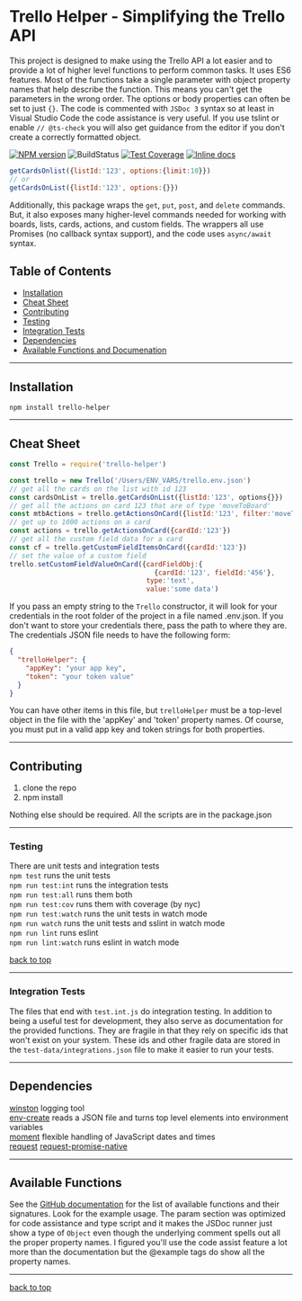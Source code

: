 # Trello Helper - Simplifying the Trello API 

This project is designed to make using the Trello API a lot easier and to provide a lot of higher level functions to perform common tasks. It uses ES6 features. Most of the functions take a single parameter with object property names that help describe the function. This means you can't get the parameters in the wrong order. The options or body properties can often be set to just `{}`. The code is commented with `JSDoc 3` syntax so at least in Visual Studio Code the code assistance is very useful. If you use tslint or enable `// @ts-check` you will also get guidance from the editor if you don't create a correctly formatted object.  

[![NPM version](https://img.shields.io/npm/v/env-create.svg?style=flat-square)](~https://www.npmjs.com/package/trello-helper~) 
![BuildStatus](https://img.shields.io/travis/Rolias/trello-helper.svg)
[![Test Coverage](https://api.codeclimate.com/v1/badges/e47a44c7fddbfc81398f/test_coverage)](https://codeclimate.com/github/Rolias/trello-helper/test_coverage)
[![Inline docs](https://inch-ci.org/github/Rolias/env-create.svg?branch=master)](https://github.com/Rolias/env-create)

```javascript
getCardsOnlist({listId:'123', options:{limit:10}})
// or
getCardsOnList({listId:'123', options:{}})
```

Additionally, this package wraps the `get`, `put`, `post`, and `delete` commands. But, it also exposes many higher-level  commands needed for working with boards, lists, cards, actions, and custom fields. The wrappers all use Promises (no callback syntax support), and the code uses `async/await` syntax.

## Table of Contents
- [Installation](#installation)  
- [Cheat Sheet](#cheat-sheet)  
- [Contributing](#contributing)  
- [Testing](#testing)  
- [Integration Tests](#integration-teests)  
- [Dependencies](#dependencies)  
- [Available Functions and Documenation](#available-functions)  

---

## Installation

`npm install trello-helper`

---

## Cheat Sheet

```javascript
const Trello = require('trello-helper')

const trello = new Trello('/Users/ENV_VARS/trello.env.json') 
// get all the cards on the list with id 123
const cardsOnList = trello.getCardsOnList({listId:'123', options{}})
// get all the actions on card 123 that are of type 'moveToBoard'
const mtbActions = trello.getActionsOnCard({listId:'123', filter:'moveToBoard'})
// get up to 1000 actions on a card
const actions = trello.getActionsOnCard({cardId:'123'})
// get all the custom field data for a card
const cf = trello.getCustomFieldItemsOnCard({cardId:'123'})
// set the value of a custom field  
trello.setCustomFieldValueOnCard({cardFieldObj:{
                                    {cardId:'123', fieldId:'456'}, 
                                  type:'text', 
                                  value:'some data')
```

If you pass an empty string to the `Trello` constructor, it will look for your credentials in the root folder of the project in a file named .env.json. If you don't want to store your credentials there, pass the path to where they are. The credentials JSON file needs to have the following form:

```JSON
{
  "trelloHelper": {
    "appKey": "your app key",
    "token": "your token value"
  }
}
```

You can have other items in this file, but `trelloHelper` must be a top-level object in the file with the 'appKey' and 'token' property names. Of course, you must put in a valid app key and token strings for both properties.  

---

## Contributing

1. clone the repo
2. npm install 

Nothing else should be required. All the scripts are in the package.json

---

### Testing

There are unit tests and integration tests  
`npm test` runs the unit tests  
`npm run test:int` runs the integration tests  
`npm run test:all` runs them both  
`npm run test:cov` runs them with coverage (by nyc)  
`npm run test:watch` runs the unit tests in watch mode  
`npm run watch` runs the unit tests and sslint in watch mode  
`npm run lint` runs eslint  
`npm run lint:watch` runs eslint in watch mode  

[back to top](#table-of-contents)

---

### Integration Tests

The files that end with `test.int.js` do integration testing. In addition to being a useful test for development, they also serve as documentation for the provided functions. They are fragile in that they rely on specific ids that won't exist on your system. These ids and other fragile data are stored in the `test-data/integrations.json` file to make it easier to run your tests.

---

## Dependencies

[winston](https://www.npmjs.com/package/winston)  logging tool  
[env-create](https://www.npmjs.com/package/env-create) reads a JSON file and turns top level elements into environment variables  
[moment](https://www.npmjs.com/package/moment) flexible handling of JavaScript dates and times  
[request](https://www.npmjs.com/package/request)
[request-promise-native](https://www.npmjs.com/package/request-promise-native)

---

## Available Functions

See the [GitHub documentation]( https://htmlpreview.github.io/?https://raw.githubusercontent.com/Rolias/trello-helper/master/documentation/module-src_trello-TrelloPlus.html) for the list of available functions and their signatures. Look for the example usage. The param section was optimized for code assistance and type script and it makes the JSDoc runner just show a type of `Object` even though the underlying comment spells out all the proper property names. I figured you'll use the code assist feature a lot more than the documentation but the @example tags do show all the property names.

---
[back to top](#table-of-contents)